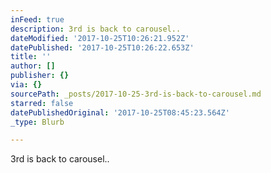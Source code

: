 ```yaml
---
inFeed: true
description: 3rd is back to carousel..
dateModified: '2017-10-25T10:26:21.952Z'
datePublished: '2017-10-25T10:26:22.653Z'
title: ''
author: []
publisher: {}
via: {}
sourcePath: _posts/2017-10-25-3rd-is-back-to-carousel.md
starred: false
datePublishedOriginal: '2017-10-25T08:45:23.564Z'
_type: Blurb

---
```

3rd is back to carousel..